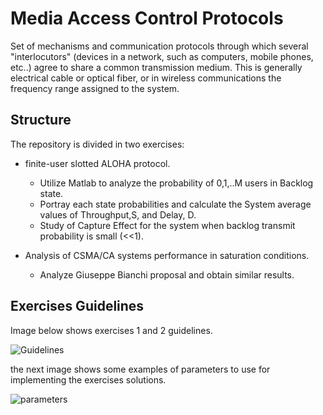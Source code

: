 # Media Access Control Protocols

Set of mechanisms and communication protocols through which several "interlocutors" (devices in a network, such as computers, mobile phones, etc..) agree to share a common transmission medium. This is generally electrical cable or optical fiber, or in wireless communications the frequency range assigned to the system.

## Structure

The repository is divided in two exercises:

* finite-user slotted ALOHA protocol.
	* Utilize Matlab to analyze the probability of 0,1,..M users in Backlog state.
 	* Portray each state probabilities and calculate the System average values of Throughput,S, and Delay, D.
 	* Study of Capture Effect for the system when backlog transmit probability is small (<<1).

* Analysis of CSMA/CA systems performance in saturation conditions.
	* Analyze Giuseppe Bianchi proposal and obtain similar results.

## Exercises Guidelines

Image below shows exercises 1 and 2 guidelines.

![Guidelines](https://raw.githubusercontent.com/betegon/Media_Access_Control_Protocols_Aloha_CSMA/master/documentation/enunciados.png)

the next image shows some examples of parameters to use for implementing the exercises solutions.

![parameters](https://github.com/betegon/Media_Access_Control_Protocols_Aloha_CSMA/blob/master/documentation/parametros.png?raw=true)

